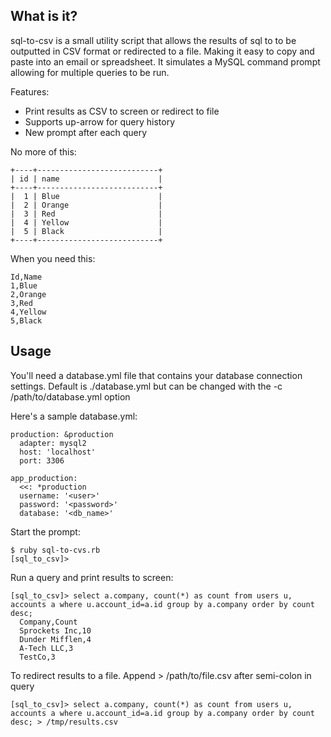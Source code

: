 ## What is it?

sql-to-csv is a small utility script that allows the results of sql to to be outputted in CSV format or redirected to a file. Making it easy to copy and paste into an email or spreadsheet. It simulates a MySQL command prompt allowing for multiple queries to be run. 

Features:
- Print results as CSV to screen or redirect to file
- Supports up-arrow for query history
- New prompt after each query

No more of this:
```
+----+---------------------------+
| id | name                      |
+----+---------------------------+
|  1 | Blue                      |
|  2 | Orange                    |
|  3 | Red                       |
|  4 | Yellow                    |
|  5 | Black                     |
+----+---------------------------+
```
When you need this:
```
Id,Name
1,Blue
2,Orange
3,Red
4,Yellow
5,Black
```

## Usage

You'll need a database.yml file that contains your database connection settings.
Default is ./database.yml but can be changed with the -c /path/to/database.yml option

Here's a sample database.yml:

    production: &production
      adapter: mysql2
      host: 'localhost'
      port: 3306

    app_production:
      <<: *production
      username: '<user>'
      password: '<password>'
      database: '<db_name>'

Start the prompt:
    
    $ ruby sql-to-cvs.rb
    [sql_to_csv]>

Run a query and print results to screen:
```
[sql_to_csv]> select a.company, count(*) as count from users u, accounts a where u.account_id=a.id group by a.company order by count desc;
  Company,Count
  Sprockets Inc,10
  Dunder Mifflen,4
  A-Tech LLC,3
  TestCo,3
```

To redirect results to a file. Append > /path/to/file.csv after semi-colon in query
```
[sql_to_csv]> select a.company, count(*) as count from users u, accounts a where u.account_id=a.id group by a.company order by count desc; > /tmp/results.csv
```

